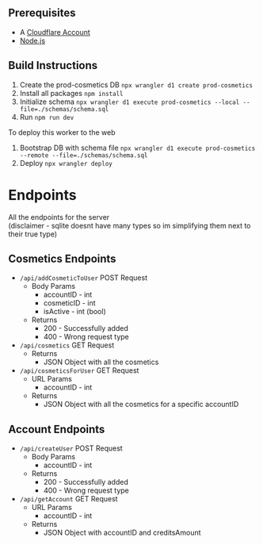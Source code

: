 ## Prerequisites
* A [Cloudflare Account](https://dash.cloudflare.com/sign-up/workers-and-pages)
* [Node.js](https://docs.npmjs.com/downloading-and-installing-node-js-and-npm)

## Build Instructions
1. Create the prod-cosmetics DB `npx wrangler d1 create prod-cosmetics`
2. Install all packages `npm install`
3. Initialize schema `npx wrangler d1 execute prod-cosmetics --local --file=./schemas/schema.sql`
4. Run `npm run dev`

To deploy this worker to the web
1. Bootstrap DB with schema file `npx wrangler d1 execute prod-cosmetics --remote --file=./schemas/schema.sql`
2. Deploy `npx wrangler deploy`

# Endpoints
All the endpoints for the server  
(disclaimer - sqlite doesnt have many types so im simplifying them next to their true type)

## Cosmetics Endpoints
* `/api/addCosmeticToUser` POST Request
  * Body Params
    * accountID - int
    * cosmeticID - int
    * isActive - int (bool)
  * Returns
    * 200 - Successfully added
    * 400 - Wrong request type
* `/api/cosmetics` GET Request
  * Returns
    * JSON Object with all the cosmetics
* `/api/cosmeticsForUser` GET Request
  * URL Params
    * accountID - int
  * Returns
    * JSON Object with all the cosmetics for a specific accountID

## Account Endpoints
* `/api/createUser` POST Request
  * Body Params
    * accountID - int
  * Returns
    * 200 - Successfully added
    * 400 - Wrong request type
* `/api/getAccount` GET Request
  * URL Params
    * accountID - int
  * Returns
    * JSON Object with accountID and creditsAmount